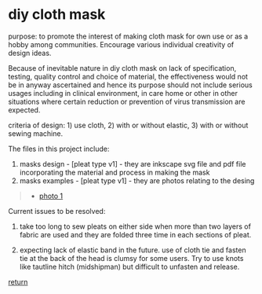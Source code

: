 # diy cloth mask

purpose:  to promote the interest of making cloth mask for own use or as a hobby among communities.  Encourage various individual creativity of design ideas.   

Because of inevitable nature in diy cloth mask on lack of specification, testing, quality control and choice of material, the effectiveness would not be in anyway ascertained and hence its purpose should not include serious usages including in clinical environment, in care home or other in other situations where certain reduction or prevention of virus transmission are expected. 

criteria of design:  1) use cloth, 2) with or without elastic, 3) with or without sewing machine.  

The files in this project include:

1.  masks design - [pleat type v1] - they are inkscape svg file and pdf file incorporating the material and process in making the mask
2.  masks examples - [pleat type v1]  - they are photos relating to the desing
>* [photo 1](photoMaskTieType600x600pixel.png)

Current issues to be resolved:

1. take too long to sew pleats on either side when more than two layers of fabric are used and they are folded three time in each sections of pleat.

2. expecting lack of elastic band in the future.  use of cloth tie and fasten tie at the back of the head is clumsy for some users.  Try to use knots like tautline hitch (midshipman)  but difficult to unfasten and release.  

[return](docs/index.md)
